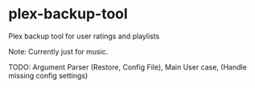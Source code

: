 # plex-backup-tool
Plex backup tool for user ratings and playlists

Note: Currently just for music.

TODO: Argument Parser (Restore, Config File), Main User case, (Handle missing config settings)